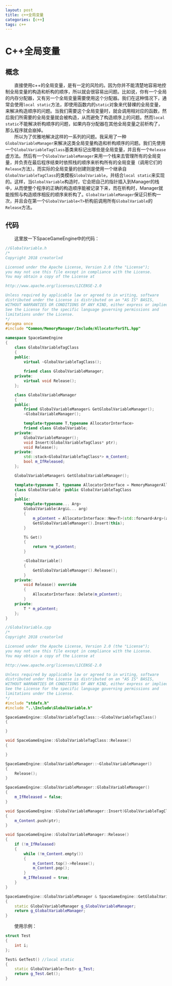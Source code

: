 ```yaml
---
layout: post
title: c++全局变量
categories: [c++]
tags: c++
---
```


# C++全局变量

## 概念
&emsp;&emsp;直接使用c++的全局变量，是有一定的风险的。因为你并不能清楚地容易地控制全局变量的构造和析构的顺序，所以就会很容易出问题。比如说，你有一个全局的内存分配器，又有另一个全局变量需要使用这个分配器。我们在这种情况下，通常会使用`local static`方法，即使用函数内的`static`对象来代替裸的全局变量，来解决构造顺序的问题。当我们需要这个全局变量时，就会调用相对应的函数，然后我们所需要的全局变量就会被构造，从而避免了构造顺序上的问题。然而`local static`不能解决析构顺序的问题，如果内存分配器在其他全局变量之前析构了，那么程序就会崩掉。  
&emsp;&emsp;所以为了优雅地解决这样的一系列的问题。我采用了一种`GlobalVariableManager`来解决这类全局变量构造和析构顺序的问题。我们先使用一个`GlobalVariableTagClass`基类来标记出哪些是全局变量，并且有一个`Release`虚方法。然后有一个`GlobalVariableManager`来用一个栈来去管理所有的全局变量，并负责在最后程序结束时依照栈的顺序来析构所有的全局变量（调用它们的`Release`方法）。而实际的全局变量的创建则是使用一个继承自`GlobalVariableTagClass`的类模板`GlobalVariable`，并结合`local static`来实现的。这样，当`GlobalVariable`构造时，它会把自己的指针插入到Manager的栈中，从而使整个程序的正确的构造顺序能被记录下来，而在析构时，Manager就能按照与构造顺序相反的顺序来析构了。`GlobalVariableManager`保证只析构一次，并且会在第一个`GlobalVariable<T>`析构前调用所有`GlobalVariable`的`Release`方法。

## 代码
&emsp;&emsp;这里放一下SpaceGameEngine中的代码：

```c++
//GlobalVariable.h
/*
Copyright 2018 creatorlxd

Licensed under the Apache License, Version 2.0 (the "License");
you may not use this file except in compliance with the License.
You may obtain a copy of the License at

http://www.apache.org/licenses/LICENSE-2.0

Unless required by applicable law or agreed to in writing, software
distributed under the License is distributed on an "AS IS" BASIS,
WITHOUT WARRANTIES OR CONDITIONS OF ANY KIND, either express or implied.
See the License for the specific language governing permissions and
limitations under the License.
*/
#pragma once
#include "Common/MemoryManager/Include/AllocatorForSTL.hpp"

namespace SpaceGameEngine
{
	class GlobalVariableTagClass
	{
	public:
		virtual ~GlobalVariableTagClass();
	
		friend class GlobalVariableManager;
	private:
		virtual void Release();
	};

	class GlobalVariableManager
	{
	public:
		friend GlobalVariableManager& GetGlobalVariableManager();
		~GlobalVariableManager();

		template<typename T,typename AllocatorInterface>
		friend class GlobalVariable;
	private:
		GlobalVariableManager();
		void Insert(GlobalVariableTagClass* ptr);
		void Release();
	private:
		std::stack<GlobalVariableTagClass*> m_Content;
		bool m_IfReleased;
	};

	GlobalVariableManager& GetGlobalVariableManager();

	template<typename T, typename AllocatorInterface = MemoryManagerAllocatorInterface>
	class GlobalVariable :public GlobalVariableTagClass
	{
	public:
		template<typename... Arg>
		GlobalVariable(Arg&&... arg)
		{
			m_pContent = AllocatorInterface::New<T>(std::forward<Arg>(arg)...);
			GetGlobalVariableManager().Insert(this);
		}

		T& Get()
		{
			return *m_pContent;
		}

		~GlobalVariable()
		{
			GetGlobalVariableManager().Release();
		}
	private:
		void Release() override
		{
			AllocatorInterface::Delete(m_pContent);
		}
	private:
		T * m_pContent;
	};
}
```

```c++
//GlobalVariable.cpp
/*
Copyright 2018 creatorlxd

Licensed under the Apache License, Version 2.0 (the "License");
you may not use this file except in compliance with the License.
You may obtain a copy of the License at

http://www.apache.org/licenses/LICENSE-2.0

Unless required by applicable law or agreed to in writing, software
distributed under the License is distributed on an "AS IS" BASIS,
WITHOUT WARRANTIES OR CONDITIONS OF ANY KIND, either express or implied.
See the License for the specific language governing permissions and
limitations under the License.
*/
#include "stdafx.h"
#include "..\Include\GlobalVariable.h"

SpaceGameEngine::GlobalVariableTagClass::~GlobalVariableTagClass()
{

}

void SpaceGameEngine::GlobalVariableTagClass::Release()
{

}

SpaceGameEngine::GlobalVariableManager::~GlobalVariableManager()
{
	Release();
}

SpaceGameEngine::GlobalVariableManager::GlobalVariableManager()
{
	m_IfReleased = false;
}

void SpaceGameEngine::GlobalVariableManager::Insert(GlobalVariableTagClass * ptr)
{
	m_Content.push(ptr);
}

void SpaceGameEngine::GlobalVariableManager::Release()
{
	if (!m_IfReleased)
	{
		while (!m_Content.empty())
		{
			m_Content.top()->Release();
			m_Content.pop();
		}
		m_IfReleased = true;
	}
}

SpaceGameEngine::GlobalVariableManager & SpaceGameEngine::GetGlobalVariableManager()
{
	static GlobalVariableManager g_GlobalVariableManager;
	return g_GlobalVariableManager;
}
```

&emsp;&emsp;使用示例：
```c++
struct Test
{
	int i;
};

Test& GetTest()	//local static
{
	static GlobalVariable<Test> g_Test;
	return g_Test.Get();
}
```